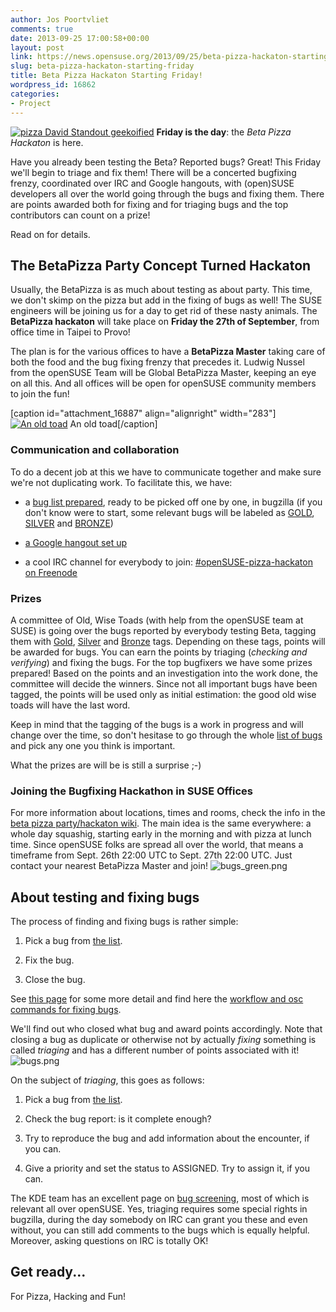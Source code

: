 ```yaml
---
author: Jos Poortvliet
comments: true
date: 2013-09-25 17:00:58+00:00
layout: post
link: https://news.opensuse.org/2013/09/25/beta-pizza-hackaton-starting-friday/
slug: beta-pizza-hackaton-starting-friday
title: Beta Pizza Hackaton Starting Friday!
wordpress_id: 16862
categories:
- Project
---
```


[![pizza David Standout geekoified](//news.opensuse.org/wp-content/uploads/2013/09/pizza-David-Standout-geekoified.png)](http://www.flickr.com/photos/standout/)
**Friday is the day**: the _Beta Pizza Hackaton_ is here.

Have you already been testing the Beta? Reported bugs? Great! This Friday we'll begin to triage and fix them! There will be a concerted bugfixing frenzy, coordinated over IRC and Google hangouts, with (open)SUSE developers all over the world going through the bugs and fixing them. There are points awarded both for fixing and for triaging bugs and the top contributors can count on a prize!

Read on for details.<!-- more -->


## The BetaPizza Party Concept Turned Hackaton


Usually, the BetaPizza is as much about testing as about party. This time, we don't skimp on the pizza but add in the fixing of bugs as well! The SUSE engineers will be joining us for a day to get rid of these nasty animals. The **BetaPizza hackaton** will take place on **Friday the 27th of September**, from office time in Taipei to Provo!

The plan is for the various offices to have a **BetaPizza Master** taking care of both the food and the bug fixing frenzy that precedes it. Ludwig Nussel from the openSUSE Team will be Global BetaPizza Master, keeping an eye on all this. And all offices will be open for openSUSE community members to join the fun!

[caption id="attachment_16887" align="alignright" width="283"][![An old toad](//news.opensuse.org/wp-content/uploads/2013/09/Toad-Final.png)](//news.opensuse.org/wp-content/uploads/2013/09/Toad-Final.png) An old toad[/caption]


### Communication and collaboration


To do a decent job at this we have to communicate together and make sure we're not duplicating work. To facilitate this, we have:



	
  * a [bug list prepared](https://bugzilla.novell.com/buglist.cgi?query_format=advanced&bug_status=UNCONFIRMED&bug_status=NEW&bug_status=ASSIGNED&bug_status=NEEDINFO&bug_status=REOPENED&bug_status=VERIFIED&resolution=---&product=openSUSE%2012.3&product=openSUSE%20Factory), ready to be picked off one by one, in bugzilla (if you don't know were to start, some relevant bugs will be labeled as [GOLD](https://bugzilla.novell.com/buglist.cgi?field0-0-0=status_whiteboard&type0-0-0=substring&value0-0-0=GOLD), [SILVER](https://bugzilla.novell.com/buglist.cgi?field0-0-0=status_whiteboard&type0-0-0=substring&value0-0-0=SILVER) and [BRONZE](https://bugzilla.novell.com/buglist.cgi?field0-0-0=status_whiteboard&type0-0-0=substring&value0-0-0=BRONZE))

	
  * [a Google hangout set up](https://plus.google.com/events/csnu5vk431s6b2292dbi911vumc)

	
  * a cool IRC channel for everybody to join: [#openSUSE-pizza-hackaton on Freenode](irc://freenode.net/#openSUSE-pizza-hackaton)




### Prizes


A committee of Old, Wise Toads (with help from the openSUSE team at SUSE) is going over the bugs reported by everybody testing Beta, tagging them with [Gold](https://bugzilla.novell.com/buglist.cgi?field0-0-0=status_whiteboard&type0-0-0=substring&value0-0-0=GOLD), [Silver](https://bugzilla.novell.com/buglist.cgi?field0-0-0=status_whiteboard&type0-0-0=substring&value0-0-0=SILVER) and [Bronze](https://bugzilla.novell.com/buglist.cgi?field0-0-0=status_whiteboard&type0-0-0=substring&value0-0-0=BRONZE) tags. Depending on these tags, points will be awarded for bugs. You can earn the points by triaging (_checking and verifying_) and fixing the bugs. For the top bugfixers we have some prizes prepared! Based on the points and an investigation into the work done, the committee will decide the winners. Since not all important bugs have been tagged, the points will be used only as initial estimation: the good old wise toads will have the last word.

Keep in mind that the tagging of the bugs is a work in progress and will change over the time, so don't hesitase to go through the whole [list of bugs](https://bugzilla.novell.com/buglist.cgi?query_format=advanced&bug_status=UNCONFIRMED&bug_status=NEW&bug_status=ASSIGNED&bug_status=NEEDINFO&bug_status=REOPENED&bug_status=VERIFIED&resolution=---&product=openSUSE%2012.3&product=openSUSE%20Factory) and pick any one you think is important.

What the prizes are will be is still a surprise ;-)


### Joining the Bugfixing Hackathon in SUSE Offices


For more information about locations, times and rooms, check the info in the [beta pizza party/hackaton wiki](https://en.opensuse.org/openSUSE:Beta_pizza_parties#Hackaton_locations). The main idea is the same everywhere: a whole day squashig, starting early in the morning and with pizza at lunch time. Since openSUSE folks are spread all over the world, that means a timeframe from Sept. 26th 22:00 UTC to Sept. 27th 22:00 UTC. Just contact your nearest BetaPizza Master and join!
![bugs_green.png](//news.opensuse.org/wp-content/uploads/2007/08/bugs_green.png)


## About testing and fixing bugs


The process of finding and fixing bugs is rather simple:



	
  1. Pick a bug from [the list](https://bugzilla.novell.com/buglist.cgi?query_format=advanced&bug_status=UNCONFIRMED&bug_status=NEW&bug_status=ASSIGNED&bug_status=NEEDINFO&bug_status=REOPENED&bug_status=VERIFIED&resolution=---&product=openSUSE%2012.3&product=openSUSE%20Factory).

	
  2. Fix the bug.

	
  3. Close the bug.


See [this page](https://en.opensuse.org/openSUSE:Junior_jobs#Do_Some_Bug_Fixing) for some more detail and find here the [workflow and osc commands for fixing bugs](https://en.opensuse.org/openSUSE:Fixing_bugs).

We'll find out who closed what bug and award points accordingly. Note that closing a bug as duplicate or otherwise not by actually _fixing_ something is called _triaging_ and has a different number of points associated with it!
![bugs.png](//news.opensuse.org/wp-content/uploads/2007/08/bugs.png)

On the subject of _triaging_, this goes as follows:



	
  1. Pick a bug from [the list](https://bugzilla.novell.com/buglist.cgi?query_format=advanced&bug_status=UNCONFIRMED&bug_status=NEW&bug_status=ASSIGNED&bug_status=NEEDINFO&bug_status=REOPENED&bug_status=VERIFIED&resolution=---&product=openSUSE%2012.3&product=openSUSE%20Factory).

	
  2. Check the bug report: is it complete enough?

	
  3. Try to reproduce the bug and add information about the encounter, if you can.

	
  4. Give a priority and set the status to ASSIGNED. Try to assign it, if you can.


The KDE team has an excellent page on [bug screening](https://en.opensuse.org/openSUSE:Bug_Screening_KDE), most of which is relevant all over openSUSE. Yes, triaging requires some special rights in bugzilla, during the day somebody on IRC can grant you these and even without, you can still add comments to the bugs which is equally helpful. Moreover, asking questions on IRC is totally OK!


## Get ready...


For Pizza, Hacking and Fun!
